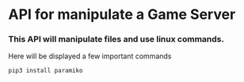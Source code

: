 # API for manipulate a Game Server

### This API will manipulate files and use linux commands. 

Here will be displayed a few important commands

```console
pip3 install paramiko
```

